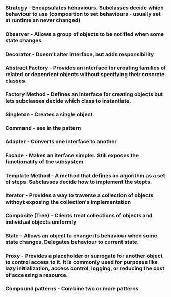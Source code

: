 ### Strategy - Encapsulates hehaviours. Subclasses decide which behaviour to use (composition to set behaviours - usually set at runtime an never changed)
### Observer - Allows a group of objects to be notified when some state changes
### Decorator - Doesn't alter interface, but adds responsibility
### Abstract Factory - Provides an interface for creating families of related or dependent objects without specifying their concrete classes.
### Factory Method - Defines an interface for creating objects but lets subclasses decide which class to instantiate.
### Singleton - Creates a single object
### Command - see in the pattern
### Adapter - Converts one interface to another
### Facade - Makes an iterface simpler. Still exposes the functionality of the subsystem
### Template Method - A method that defines an algorithm as a set of steps. Subclasses decide how to implement the stepts.
### Iterator - Provides a way to traverse a collection of objects withoyt exposing the collection's implementation
### Composite (Tree) - Clients treat collections of objects and individual objects uniformly
### State - Allows an object to change its behaviour when some state changes. Delegates behaviour to current state.
### Proxy - Provides a placeholder or surrogate for another object to control access to it. It is commonly used for purposes like lazy initialization, access control, logging, or reducing the cost of accessing a resource.

### Compound patterns - Combine two or more patterns
